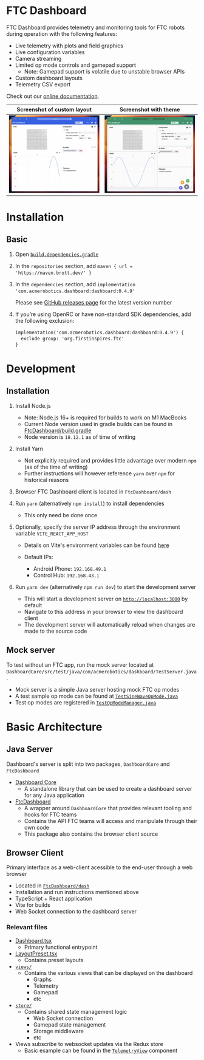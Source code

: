 # FTC Dashboard

FTC Dashboard provides telemetry and monitoring tools for FTC robots during operation with the following features:

- Live telemetry with plots and field graphics
- Live configuration variables
- Camera streaming
- Limited op mode controls and gamepad support
  - Note: Gamepad support is volatile due to unstable browser APIs
- Custom dashboard layouts
- Telemetry CSV export

Check out our [online documentation](https://acmerobotics.github.io/ftc-dashboard).

|       Screenshot of custom layout        |          Screenshot with theme           |
| :--------------------------------------: | :--------------------------------------: |
| ![](docs/images/readme-screenshot-2.jpg) | ![](docs/images/readme-screenshot-1.jpg) |

# Installation

## Basic

1. Open [`build.dependencies.gradle`](https://github.com/FIRST-Tech-Challenge/FtcRobotController/blob/master/build.dependencies.gradle)
2. In the `repositories` section, add `maven { url = 'https://maven.brott.dev/' }`
3. In the `dependencies` section, add `implementation 'com.acmerobotics.dashboard:dashboard:0.4.9'`

    Please see [GitHub releases page](https://github.com/acmerobotics/ftc-dashboard/releases) for the latest version number

4. If you’re using OpenRC or have non-standard SDK dependencies, add the following exclusion:

    ```
    implementation('com.acmerobotics.dashboard:dashboard:0.4.9') {
      exclude group: 'org.firstinspires.ftc'
    }
    ```

# Development

## Installation

1. Install Node.js

   - Note: Node.js 16+ is required for builds to work on M1 MacBooks
   - Current Node version used in gradle builds can be found in [FtcDashboard/build.gradle](https://github.com/acmerobotics/ftc-dashboard/blob/8ac8b29257dede5f4a13c440fe6756efc270cbb8/FtcDashboard/build.gradle#L4)
   - Node version is `18.12.1` as of time of writing

2. Install Yarn

   - Not explicitly required and provides little advantage over modern `npm` (as of the time of writing)
   - Further instructions will however reference `yarn` over `npm` for historical reasons

3. Browser FTC Dashboard client is located in `FtcDashboard/dash`

4. Run `yarn` (alternatively `npm install`) to install dependencies

   - This only need be done once

5. Optionally, specify the server IP address through the environment variable `VITE_REACT_APP_HOST`

   - Details on Vite's environment variables can be found [here](https://vitejs.dev/guide/env-and-mode.html)

   - Default IPs:
     - Android Phone: `192.168.49.1`
     - Control Hub: `192.168.43.1`

6. Run `yarn dev` (alternatively `npm run dev`) to start the development server

   - This will start a development server on [`http://localhost:3000`](http://localhost:3000) by default
   - Navigate to this address in your browser to view the dashboard client
   - The development server will automatically reload when changes are made to the source code

## Mock server

To test without an FTC app, run the mock server located at `DashboardCore/src/test/java/com/acmerobotics/dashboard/TestServer.java`.

- Mock server is a simple Java server hosting mock FTC op modes
- A test sample op mode can be found at [`TestSineWaveOpMode.java`](https://github.com/acmerobotics/ftc-dashboard/blob/master/DashboardCore/src/test/java/com/acmerobotics/dashboard/TestSineWaveOpMode.java)
- Test op modes are registered in [`TestOpModeManager.java`](https://github.com/acmerobotics/ftc-dashboard/blob/8ac8b29257dede5f4a13c440fe6756efc270cbb8/DashboardCore/src/test/java/com/acmerobotics/dashboard/testopmode/TestOpModeManager.java#L10)

# Basic Architecture

## Java Server

Dashboard's server is split into two packages, `DashboardCore` and `FtcDashboard`

- [Dashboard Core](https://github.com/acmerobotics/ftc-dashboard/tree/master/DashboardCore/src/main/java/com/acmerobotics/dashboard)
  - A standalone library that can be used to create a dashboard server for any Java application
- [FtcDashboard](https://github.com/acmerobotics/ftc-dashboard/tree/master/FtcDashboard/src/main/java/com/acmerobotics/dashboard)
  - A wrapper around `DashboardCore` that provides relevant tooling and hooks for FTC teams
  - Contains the API FTC teams will access and manipulate through their own code
  - This package also contains the browser client source

## Browser Client

Primary interface as a web-client acessible to the end-user through a web browser

- Located in [`FtcDashboard/dash`](https://github.com/acmerobotics/ftc-dashboard/tree/master/FtcDashboard/dash)
- Installation and run instructions mentioned above
- TypeScript + React application
- Vite for builds
- Web Socket connection to the dashboard server

### Relevant files

- [Dashboard.tsx](https://github.com/acmerobotics/ftc-dashboard/blob/master/FtcDashboard/dash/src/components/Dashboard/Dashboard.tsx)
  - Primary functional entrypoint
- [LayoutPreset.tsx](https://github.com/acmerobotics/ftc-dashboard/blob/master/FtcDashboard/dash/src/enums/LayoutPreset.tsx)
  - Contains preset layouts
- [`views/`](https://github.com/acmerobotics/ftc-dashboard/tree/master/FtcDashboard/dash/src/components/views)
  - Contains the various views that can be displayed on the dashboard
    - Graphs
    - Telemetry
    - Gamepad
    - etc
- [`store/`](https://github.com/acmerobotics/ftc-dashboard/tree/master/FtcDashboard/dash/src/store)
  - Contains shared state management logic
    - Web Socket connection
    - Gamepad state management
    - Storage middleware
    - etc
- Views subscribe to websocket updates via the Redux store
  - Basic example can be found in the [`TelemetryView`](https://github.com/acmerobotics/ftc-dashboard/blob/8ac8b29257dede5f4a13c440fe6756efc270cbb8/FtcDashboard/dash/src/components/views/TelemetryView.tsx#L21) component

